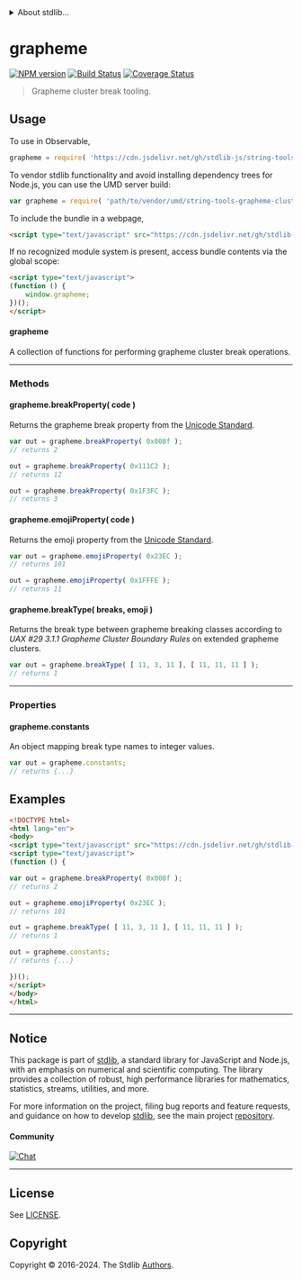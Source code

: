 <!--

@license Apache-2.0

Copyright (c) 2021 The Stdlib Authors.

Licensed under the Apache License, Version 2.0 (the "License");
you may not use this file except in compliance with the License.
You may obtain a copy of the License at

   http://www.apache.org/licenses/LICENSE-2.0

Unless required by applicable law or agreed to in writing, software
distributed under the License is distributed on an "AS IS" BASIS,
WITHOUT WARRANTIES OR CONDITIONS OF ANY KIND, either express or implied.
See the License for the specific language governing permissions and
limitations under the License.

-->


<details>
  <summary>
    About stdlib...
  </summary>
  <p>We believe in a future in which the web is a preferred environment for numerical computation. To help realize this future, we've built stdlib. stdlib is a standard library, with an emphasis on numerical and scientific computation, written in JavaScript (and C) for execution in browsers and in Node.js.</p>
  <p>The library is fully decomposable, being architected in such a way that you can swap out and mix and match APIs and functionality to cater to your exact preferences and use cases.</p>
  <p>When you use stdlib, you can be absolutely certain that you are using the most thorough, rigorous, well-written, studied, documented, tested, measured, and high-quality code out there.</p>
  <p>To join us in bringing numerical computing to the web, get started by checking us out on <a href="https://github.com/stdlib-js/stdlib">GitHub</a>, and please consider <a href="https://opencollective.com/stdlib">financially supporting stdlib</a>. We greatly appreciate your continued support!</p>
</details>

# grapheme

[![NPM version][npm-image]][npm-url] [![Build Status][test-image]][test-url] [![Coverage Status][coverage-image]][coverage-url] <!-- [![dependencies][dependencies-image]][dependencies-url] -->

> Grapheme cluster break tooling.

<!-- Section to include introductory text. Make sure to keep an empty line after the intro `section` element and another before the `/section` close. -->

<section class="intro">

</section>

<!-- /.intro -->

<!-- Package usage documentation. -->



<section class="usage">

## Usage

To use in Observable,

```javascript
grapheme = require( 'https://cdn.jsdelivr.net/gh/stdlib-js/string-tools-grapheme-cluster-break@umd/browser.js' )
```

To vendor stdlib functionality and avoid installing dependency trees for Node.js, you can use the UMD server build:

```javascript
var grapheme = require( 'path/to/vendor/umd/string-tools-grapheme-cluster-break/index.js' )
```

To include the bundle in a webpage,

```html
<script type="text/javascript" src="https://cdn.jsdelivr.net/gh/stdlib-js/string-tools-grapheme-cluster-break@umd/browser.js"></script>
```

If no recognized module system is present, access bundle contents via the global scope:

```html
<script type="text/javascript">
(function () {
    window.grapheme;
})();
</script>
```

#### grapheme

A collection of functions for performing grapheme cluster break operations.

* * *

### Methods

#### grapheme.breakProperty( code )

Returns the grapheme break property from the [Unicode Standard][unicode-grapheme-break-property].

```javascript
var out = grapheme.breakProperty( 0x008f );
// returns 2

out = grapheme.breakProperty( 0x111C2 );
// returns 12

out = grapheme.breakProperty( 0x1F3FC );
// returns 3
```

#### grapheme.emojiProperty( code )

Returns the emoji property from the [Unicode Standard][unicode-emoji-property].

```javascript
var out = grapheme.emojiProperty( 0x23EC );
// returns 101

out = grapheme.emojiProperty( 0x1FFFE );
// returns 11
```

#### grapheme.breakType( breaks, emoji )

Returns the break type between grapheme breaking classes according to _UAX #29 3.1.1 Grapheme Cluster Boundary Rules_ on extended grapheme clusters.

```javascript
var out = grapheme.breakType( [ 11, 3, 11 ], [ 11, 11, 11 ] );
// returns 1
```

* * *

### Properties

#### grapheme.constants

An object mapping break type names to integer values.

```javascript
var out = grapheme.constants;
// returns {...}
```

</section>

<!-- /.usage -->

<!-- Package usage notes. Make sure to keep an empty line after the `section` element and another before the `/section` close. -->

<section class="notes">

</section>

<!-- /.notes -->

<!-- Package usage examples. -->

<section class="examples">

## Examples

<!-- eslint no-undef: "error" -->

```html
<!DOCTYPE html>
<html lang="en">
<body>
<script type="text/javascript" src="https://cdn.jsdelivr.net/gh/stdlib-js/string-tools-grapheme-cluster-break@umd/browser.js"></script>
<script type="text/javascript">
(function () {

var out = grapheme.breakProperty( 0x008f );
// returns 2

out = grapheme.emojiProperty( 0x23EC );
// returns 101

out = grapheme.breakType( [ 11, 3, 11 ], [ 11, 11, 11 ] );
// returns 1

out = grapheme.constants;
// returns {...}

})();
</script>
</body>
</html>
```

</section>

<!-- /.examples -->

<!-- Section to include cited references. If references are included, add a horizontal rule *before* the section. Make sure to keep an empty line after the `section` element and another before the `/section` close. -->

<section class="references">

</section>

<!-- /.references -->

<!-- Section for related `stdlib` packages. Do not manually edit this section, as it is automatically populated. -->

<section class="related">

</section>

<!-- /.related -->

<!-- Section for all links. Make sure to keep an empty line after the `section` element and another before the `/section` close. -->


<section class="main-repo" >

* * *

## Notice

This package is part of [stdlib][stdlib], a standard library for JavaScript and Node.js, with an emphasis on numerical and scientific computing. The library provides a collection of robust, high performance libraries for mathematics, statistics, streams, utilities, and more.

For more information on the project, filing bug reports and feature requests, and guidance on how to develop [stdlib][stdlib], see the main project [repository][stdlib].

#### Community

[![Chat][chat-image]][chat-url]

---

## License

See [LICENSE][stdlib-license].


## Copyright

Copyright &copy; 2016-2024. The Stdlib [Authors][stdlib-authors].

</section>

<!-- /.stdlib -->

<!-- Section for all links. Make sure to keep an empty line after the `section` element and another before the `/section` close. -->

<section class="links">

[npm-image]: http://img.shields.io/npm/v/@stdlib/string-tools-grapheme-cluster-break.svg
[npm-url]: https://npmjs.org/package/@stdlib/string-tools-grapheme-cluster-break

[test-image]: https://github.com/stdlib-js/string-tools-grapheme-cluster-break/actions/workflows/test.yml/badge.svg?branch=v0.2.1
[test-url]: https://github.com/stdlib-js/string-tools-grapheme-cluster-break/actions/workflows/test.yml?query=branch:v0.2.1

[coverage-image]: https://img.shields.io/codecov/c/github/stdlib-js/string-tools-grapheme-cluster-break/main.svg
[coverage-url]: https://codecov.io/github/stdlib-js/string-tools-grapheme-cluster-break?branch=main

<!--

[dependencies-image]: https://img.shields.io/david/stdlib-js/string-tools-grapheme-cluster-break.svg
[dependencies-url]: https://david-dm.org/stdlib-js/string-tools-grapheme-cluster-break/main

-->

[chat-image]: https://img.shields.io/gitter/room/stdlib-js/stdlib.svg
[chat-url]: https://app.gitter.im/#/room/#stdlib-js_stdlib:gitter.im

[stdlib]: https://github.com/stdlib-js/stdlib

[stdlib-authors]: https://github.com/stdlib-js/stdlib/graphs/contributors

[umd]: https://github.com/umdjs/umd
[es-module]: https://developer.mozilla.org/en-US/docs/Web/JavaScript/Guide/Modules

[deno-url]: https://github.com/stdlib-js/string-tools-grapheme-cluster-break/tree/deno
[deno-readme]: https://github.com/stdlib-js/string-tools-grapheme-cluster-break/blob/deno/README.md
[umd-url]: https://github.com/stdlib-js/string-tools-grapheme-cluster-break/tree/umd
[umd-readme]: https://github.com/stdlib-js/string-tools-grapheme-cluster-break/blob/umd/README.md
[esm-url]: https://github.com/stdlib-js/string-tools-grapheme-cluster-break/tree/esm
[esm-readme]: https://github.com/stdlib-js/string-tools-grapheme-cluster-break/blob/esm/README.md
[branches-url]: https://github.com/stdlib-js/string-tools-grapheme-cluster-break/blob/main/branches.md

[stdlib-license]: https://raw.githubusercontent.com/stdlib-js/string-tools-grapheme-cluster-break/main/LICENSE

[unicode-grapheme-break-property]: https://www.unicode.org/Public/13.0.0/ucd/auxiliary/GraphemeBreakProperty.txt

[unicode-emoji-property]: https://www.unicode.org/Public/13.0.0/ucd/emoji/emoji-data.txt

<!-- <related-links> -->

<!-- </related-links> -->

</section>

<!-- /.links -->
